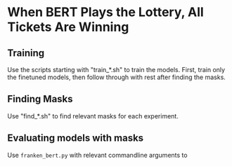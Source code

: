 # When BERT Plays the Lottery, All Tickets Are Winning

## Training

Use the scripts starting with "train_*.sh" to train the models.
First, train only the finetuned models, then follow through with rest after finding the masks.

## Finding Masks

Use "find_*.sh" to find relevant masks for each experiment.

## Evaluating models with masks

Use `franken_bert.py` with relevant commandline arguments to 